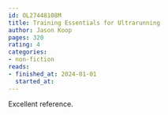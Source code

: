 ```yaml
---
id: OL27448108M
title: Training Essentials for Ultrarunning
author: Jason Koop
pages: 320
rating: 4
categories:
- non-fiction
reads:
- finished_at: 2024-01-01
  started_at:
---
```


Excellent reference.

